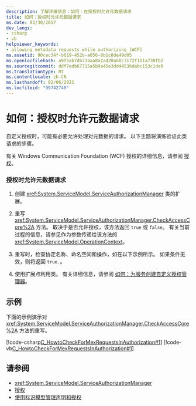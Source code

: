 ```yaml
---
description: 了解详细信息：如何：在授权时允许元数据请求
title: 如何：授权时允许元数据请求
ms.date: 03/30/2017
dev_langs:
- csharp
- vb
helpviewer_keywords:
- allowing metadata requests while authorizing [WCF]
ms.assetid: 90cec34f-b619-452b-a056-8b1c0de49d05
ms.openlocfilehash: a9f5ab7db73aaa8a2a420a60c3172f1b1a738fb2
ms.sourcegitcommit: ddf7edb67715a5b9a45e3dd44536dabc153c1de0
ms.translationtype: MT
ms.contentlocale: zh-CN
ms.lasthandoff: 02/06/2021
ms.locfileid: "99742740"
---
```

# <a name="how-to-allow-metadata-requests-while-authorizing"></a>如何：授权时允许元数据请求

自定义授权时，可能有必要允许处理对元数据的请求。 以下主题将演练验证此类请求的步骤。  
  
 有关 Windows Communication Foundation (WCF) 授权的详细信息，请参阅 [授权](authorization-in-wcf.md)。  
  
### <a name="to-allow-metadata-requests-during-authorization"></a>授权时允许元数据请求  
  
1. 创建 <xref:System.ServiceModel.ServiceAuthorizationManager> 类的扩展。  
  
2. 重写 <xref:System.ServiceModel.ServiceAuthorizationManager.CheckAccessCore%2A> 方法。 取决于是否允许授权，该方法返回 `true` 或 `false`。 有关当前过程的信息，请参见作为参数传递给该方法的 <xref:System.ServiceModel.OperationContext>。  
  
3. 重写时，检查协定名称、命名空间和操作，如在以下示例所示。 如果条件无效，则将返回 `true.`。  
  
4. 使用扩展点利用类。 有关详细信息，请参阅 [如何：为服务创建自定义授权管理器](../extending/how-to-create-a-custom-authorization-manager-for-a-service.md)。  
  
## <a name="example"></a>示例  

 下面的示例演示对 <xref:System.ServiceModel.ServiceAuthorizationManager.CheckAccessCore%2A> 方法的重写。  
  
 [!code-csharp[C_HowtoCheckForMexRequestsInAuthorization#1](../../../../samples/snippets/csharp/VS_Snippets_CFX/c_howtocheckformexrequestsinauthorization/cs/source.cs#1)]
 [!code-vb[C_HowtoCheckForMexRequestsInAuthorization#1](../../../../samples/snippets/visualbasic/VS_Snippets_CFX/c_howtocheckformexrequestsinauthorization/vb/source.vb#1)]  
  
## <a name="see-also"></a>请参阅

- <xref:System.ServiceModel.ServiceAuthorizationManager>
- [授权](authorization-in-wcf.md)
- [使用标识模型管理声明和授权](managing-claims-and-authorization-with-the-identity-model.md)
